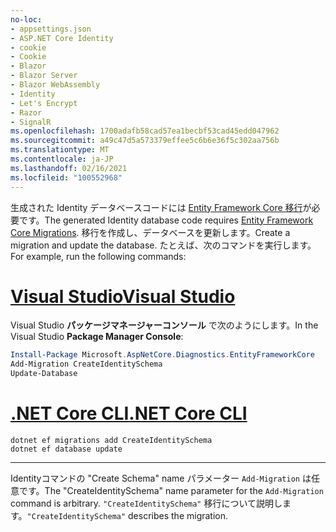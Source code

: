 ```yaml
---
no-loc:
- appsettings.json
- ASP.NET Core Identity
- cookie
- Cookie
- Blazor
- Blazor Server
- Blazor WebAssembly
- Identity
- Let's Encrypt
- Razor
- SignalR
ms.openlocfilehash: 1700adafb58cad57ea1becbf53cad45edd047962
ms.sourcegitcommit: a49c47d5a573379effee5c6b6e36f5c302aa756b
ms.translationtype: MT
ms.contentlocale: ja-JP
ms.lasthandoff: 02/16/2021
ms.locfileid: "100552968"
---
```

<span data-ttu-id="d23e1-101">生成された Identity データベースコードには [Entity Framework Core 移行](/ef/core/managing-schemas/migrations/)が必要です。</span><span class="sxs-lookup"><span data-stu-id="d23e1-101">The generated Identity database code requires [Entity Framework Core Migrations](/ef/core/managing-schemas/migrations/).</span></span> <span data-ttu-id="d23e1-102">移行を作成し、データベースを更新します。</span><span class="sxs-lookup"><span data-stu-id="d23e1-102">Create a migration and update the database.</span></span> <span data-ttu-id="d23e1-103">たとえば、次のコマンドを実行します。</span><span class="sxs-lookup"><span data-stu-id="d23e1-103">For example, run the following commands:</span></span>

# <a name="visual-studio"></a>[<span data-ttu-id="d23e1-104">Visual Studio</span><span class="sxs-lookup"><span data-stu-id="d23e1-104">Visual Studio</span></span>](#tab/visual-studio)

<span data-ttu-id="d23e1-105">Visual Studio **パッケージマネージャーコンソール** で次のようにします。</span><span class="sxs-lookup"><span data-stu-id="d23e1-105">In the Visual Studio **Package Manager Console**:</span></span>

```powershell
Install-Package Microsoft.AspNetCore.Diagnostics.EntityFrameworkCore
Add-Migration CreateIdentitySchema
Update-Database
```

# <a name="net-core-cli"></a>[<span data-ttu-id="d23e1-106">.NET Core CLI</span><span class="sxs-lookup"><span data-stu-id="d23e1-106">.NET Core CLI</span></span>](#tab/netcore-cli)

```dotnetcli
dotnet ef migrations add CreateIdentitySchema
dotnet ef database update
```

---

<span data-ttu-id="d23e1-107">Identityコマンドの "Create Schema" name パラメーター `Add-Migration` は任意です。</span><span class="sxs-lookup"><span data-stu-id="d23e1-107">The "CreateIdentitySchema" name parameter for the `Add-Migration` command is arbitrary.</span></span> <span data-ttu-id="d23e1-108">`"CreateIdentitySchema"` 移行について説明します。</span><span class="sxs-lookup"><span data-stu-id="d23e1-108">`"CreateIdentitySchema"` describes the migration.</span></span>
